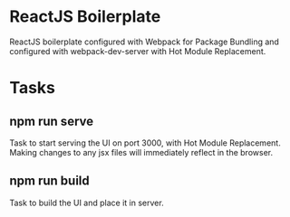 # ReactJS Boilerplate
ReactJS boilerplate configured with Webpack for Package Bundling and configured with webpack-dev-server with Hot Module Replacement.

# Tasks

## npm run serve
Task to start serving the UI on port 3000, with Hot Module Replacement. Making changes to any jsx files will immediately reflect in the browser.

## npm run build
Task to build the UI and place it in server.
